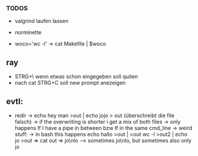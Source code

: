 ### TODOS

- valgrind laufen lassen

- norminette

- woco='wc -l'
		-> cat Makefile | $woco

## ray
- STRG+\ wenn etwas schon eingegeben soll quiten
- nach cat STRG+C soll new prompt anezeigen

## evtl:
- redir
	-> echo hey man >out | echo jojo > out (überschreibt die file falsch)
	  -> if the overwriting is shorter i get a mix of both files
	  -> only happens If I have a pipe in between bzw If in the same cmd_line
	  -> weird stuff:
	  	-> in bash this happens
		echo hallo >out | <out wc -l >out2 | echo jo >out => cat out => jo\nlo
			--> sometimes jo\nlo, but sometimes also only jo
